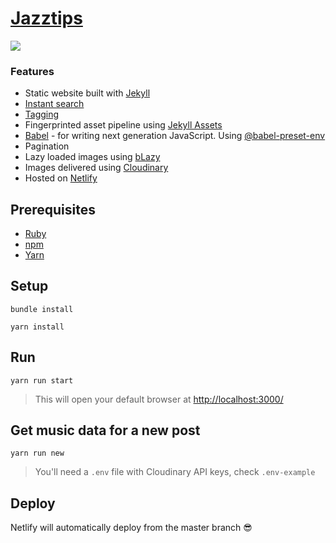 # [Jazztips](https://jazztips.se/)

<a href="https://www.netlify.com">
  <img src="https://www.netlify.com/img/global/badges/netlify-color-bg.svg"/>
</a>

### Features

+ Static website built with [Jekyll](https://jekyllrb.com/)
+ [Instant search](https://jazztips.se/sok/)
+ [Tagging](https://jazztips.se/taggar/blade/)
+ Fingerprinted asset pipeline using [Jekyll Assets](https://envygeeks.io/docs/jekyll-assets)
+ [Babel](https://babeljs.io/) - for writing next generation JavaScript. Using [@babel-preset-env](https://github.com/babel/babel/tree/master/packages/babel-preset-env)
+ Pagination
+ Lazy loaded images using [bLazy](http://dinbror.dk/blog/blazy/)
+ Images delivered using [Cloudinary](https://cloudinary.com/)
+ Hosted on [Netlify](https://netlify.com)

## Prerequisites

+ [Ruby](https://www.ruby-lang.org/en/)
+ [npm](https://www.npmjs.com/)
+ [Yarn](https://yarnpkg.com/lang/en/)

## Setup

    bundle install

    yarn install

## Run

    yarn run start

> This will open your default browser at [http://localhost:3000/](http://localhost:3000)

## Get music data for a new post

    yarn run new

> You'll need a `.env` file with Cloudinary API keys, check `.env-example`

## Deploy

Netlify will automatically deploy from the master branch 😎
